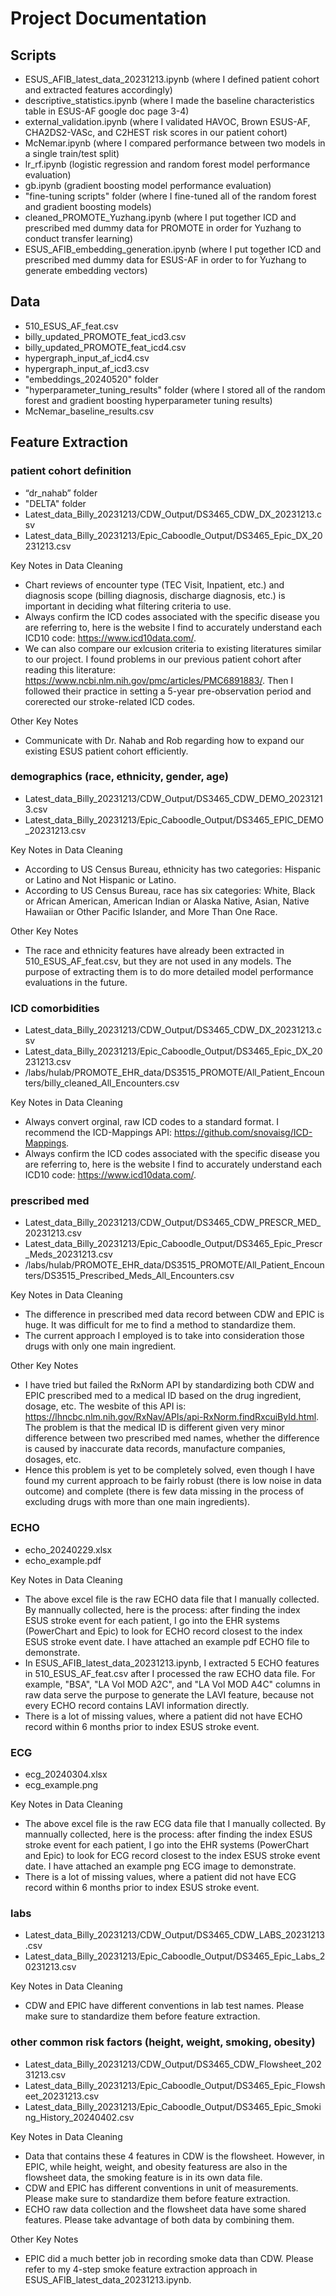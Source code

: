 # Project Documentation

## Scripts

* ESUS_AFIB_latest_data_20231213.ipynb (where I defined patient cohort and extracted features accordingly)
* descriptive_statistics.ipynb (where I made the baseline characteristics table in ESUS-AF google doc page 3-4)
* external_validation.ipynb (where I validated HAVOC, Brown ESUS-AF, CHA2DS2-VASc, and C2HEST risk scores in our patient cohort)
* McNemar.ipynb (where I compared performance between two models in a single train/test split)
* lr_rf.ipynb (logistic regression and random forest model performance evaluation)
* gb.ipynb (gradient boosting model performance evaluation)
* "fine-tuning scripts" folder (where I fine-tuned all of the random forest and gradient boosting models)
* cleaned_PROMOTE_Yuzhang.ipynb (where I put together ICD and prescribed med dummy data for PROMOTE in order for Yuzhang to conduct transfer learning)
* ESUS_AFIB_embedding_generation.ipynb (where I put together ICD and prescribed med dummy data for ESUS-AF in order to for Yuzhang to generate embedding vectors)

## Data

* 510_ESUS_AF_feat.csv
* billy_updated_PROMOTE_feat_icd3.csv
* billy_updated_PROMOTE_feat_icd4.csv
* hypergraph_input_af_icd4.csv
* hypergraph_input_af_icd3.csv
* "embeddings_20240520" folder
*  "hyperparameter_tuning_results" folder (where I stored all of the random forest and gradient boosting hyperparameter tuning results)
*  McNemar_baseline_results.csv

## Feature Extraction

### patient cohort definition

* “dr_nahab” folder
* "DELTA" folder
* Latest_data_Billy_20231213/CDW_Output/DS3465_CDW_DX_20231213.csv
* Latest_data_Billy_20231213/Epic_Caboodle_Output/DS3465_Epic_DX_20231213.csv

Key Notes in Data Cleaning
* Chart reviews of encounter type (TEC Visit, Inpatient, etc.) and diagnosis scope (billing diagnosis, discharge diagnosis, etc.) is important in deciding what filtering criteria to use.
* Always confirm the ICD codes associated with the specific disease you are referring to, here is the website I find to accurately understand each ICD10 code: https://www.icd10data.com/.
* We can also compare our exlcusion criteria to existing literatures similar to our project. I found problems in our previous patient cohort after reading this literature: https://www.ncbi.nlm.nih.gov/pmc/articles/PMC6891883/. Then I followed their practice in setting a 5-year pre-observation period and corerected our stroke-related ICD codes.

Other Key Notes
* Communicate with Dr. Nahab and Rob regarding how to expand our existing ESUS patient cohort efficiently.

### demographics (race, ethnicity, gender, age)

* Latest_data_Billy_20231213/CDW_Output/DS3465_CDW_DEMO_20231213.csv
* Latest_data_Billy_20231213/Epic_Caboodle_Output/DS3465_EPIC_DEMO_20231213.csv

Key Notes in Data Cleaning
* According to US Census Bureau, ethnicity has two categories: Hispanic or Latino and Not Hispanic or Latino.
* According to US Census Bureau, race has six categories: White, Black or African American, American Indian or Alaska Native, Asian, Native Hawaiian or Other Pacific Islander, and More Than One Race.

Other Key Notes
* The race and ethnicity features have already been extracted in 510_ESUS_AF_feat.csv, but they are not used in any models. The purpose of extracting them is to do more detailed model performance evaluations in the future.

### ICD comorbidities

* Latest_data_Billy_20231213/CDW_Output/DS3465_CDW_DX_20231213.csv
* Latest_data_Billy_20231213/Epic_Caboodle_Output/DS3465_Epic_DX_20231213.csv
* /labs/hulab/PROMOTE_EHR_data/DS3515_PROMOTE/All_Patient_Encounters/billy_cleaned_All_Encounters.csv

Key Notes in Data Cleaning
* Always convert orginal, raw ICD codes to a standard format. I recommend the ICD-Mappings API: https://github.com/snovaisg/ICD-Mappings.
* Always confirm the ICD codes associated with the specific disease you are referring to, here is the website I find to accurately understand each ICD10 code: https://www.icd10data.com/.

### prescribed med

* Latest_data_Billy_20231213/CDW_Output/DS3465_CDW_PRESCR_MED_20231213.csv
* Latest_data_Billy_20231213/Epic_Caboodle_Output/DS3465_Epic_Prescr_Meds_20231213.csv
* /labs/hulab/PROMOTE_EHR_data/DS3515_PROMOTE/All_Patient_Encounters/DS3515_Prescribed_Meds_All_Encounters.csv

Key Notes in Data Cleaning
* The difference in prescribed med data record between CDW and EPIC is huge. It was difficult for me to find a method to standardize them.
* The current approach I employed is to take into consideration those drugs with only one main ingredient.

Other Key Notes
* I have tried but failed the RxNorm API by standardizing both CDW and EPIC prescribed med to a medical ID based on the drug ingredient, dosage, etc. The wesbite of this API is: https://lhncbc.nlm.nih.gov/RxNav/APIs/api-RxNorm.findRxcuiById.html. The problem is that the medical ID is different given very minor difference between two prescribed med names, whether the difference is caused by inaccurate data records, manufacture companies, dosages, etc.
* Hence this problem is yet to be completely solved, even though I have found my current approach to be fairly robust (there is low noise in data outcome) and complete (there is few data missing in the process of excluding drugs with more than one main ingredients).

### ECHO

* echo_20240229.xlsx
* echo_example.pdf

Key Notes in Data Cleaning
* The above excel file is the raw ECHO data file that I manually collected. By mannually collected, here is the process: after finding the index ESUS stroke event for each patient, I go into the EHR systems (PowerChart and Epic) to look for ECHO record closest to the index ESUS stroke event date. I have attached an example pdf ECHO file to demonstrate.
* In ESUS_AFIB_latest_data_20231213.ipynb, I extracted 5 ECHO features in 510_ESUS_AF_feat.csv after I processed the raw ECHO data file. For example, "BSA", "LA Vol MOD A2C", and "LA Vol MOD A4C" columns in raw data serve the purpose to generate the LAVI feature, because not every ECHO record contains LAVI information directly.
* There is a lot of missing values, where a patient did not have ECHO record within 6 months prior to index ESUS stroke event.

### ECG

* ecg_20240304.xlsx
* ecg_example.png

Key Notes in Data Cleaning
* The above excel file is the raw ECG data file that I manually collected. By mannually collected, here is the process: after finding the index ESUS stroke event for each patient, I go into the EHR systems (PowerChart and Epic) to look for ECG record closest to the index ESUS stroke event date. I have attached an example png ECG image to demonstrate.
* There is a lot of missing values, where a patient did not have ECG record within 6 months prior to index ESUS stroke event.

### labs

* Latest_data_Billy_20231213/CDW_Output/DS3465_CDW_LABS_20231213.csv
* Latest_data_Billy_20231213/Epic_Caboodle_Output/DS3465_Epic_Labs_20231213.csv

Key Notes in Data Cleaning
* CDW and EPIC have different conventions in lab test names. Please make sure to standardize them before feature extraction.

### other common risk factors (height, weight, smoking, obesity)

* Latest_data_Billy_20231213/CDW_Output/DS3465_CDW_Flowsheet_20231213.csv
* Latest_data_Billy_20231213/Epic_Caboodle_Output/DS3465_Epic_Flowsheet_20231213.csv
* Latest_data_Billy_20231213/Epic_Caboodle_Output/DS3465_Epic_Smoking_History_20240402.csv

Key Notes in Data Cleaning
* Data that contains these 4 features in CDW is the flowsheet. However, in EPIC, while height, weight, and obesity featuress are also in the flowsheet data, the smoking feature is in its own data file.
* CDW and EPIC has different conventions in unit of measurements. Please make sure to standardize them before feature extraction.
* ECHO raw data collection and the flowsheet data have some shared features. Please take advantage of both data by combining them.

Other Key Notes
* EPIC did a much better job in recording smoke data than CDW. Please refer to my 4-step smoke feature extraction approach in ESUS_AFIB_latest_data_20231213.ipynb.

